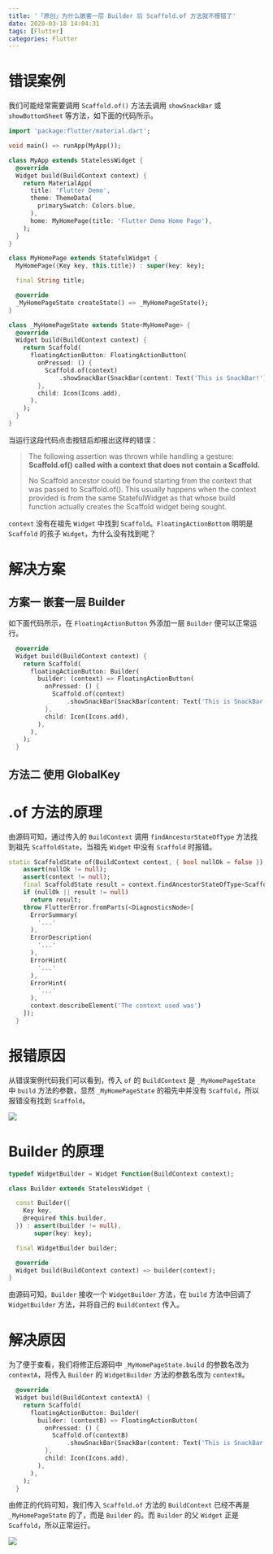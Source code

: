 ```yaml
---
title: '「原创」为什么嵌套一层 Builder 后 Scaffold.of 方法就不报错了'
date: 2020-03-18 14:04:31
tags: [Flutter]
categories: Flutter
---
```


# 错误案例

我们可能经常需要调用 `Scaffold.of()` 方法去调用 `showSnackBar` 或 `showBottomSheet` 等方法，如下面的代码所示。

```dart
import 'package:flutter/material.dart';

void main() => runApp(MyApp());

class MyApp extends StatelessWidget {
  @override
  Widget build(BuildContext context) {
    return MaterialApp(
      title: 'Flutter Demo',
      theme: ThemeData(
        primarySwatch: Colors.blue,
      ),
      home: MyHomePage(title: 'Flutter Demo Home Page'),
    );
  }
}

class MyHomePage extends StatefulWidget {
  MyHomePage({Key key, this.title}) : super(key: key);

  final String title;

  @override
  _MyHomePageState createState() => _MyHomePageState();
}

class _MyHomePageState extends State<MyHomePage> {
  @override
  Widget build(BuildContext context) {
    return Scaffold(
      floatingActionButton: FloatingActionButton(
        onPressed: () {
          Scaffold.of(context)
              .showSnackBar(SnackBar(content: Text('This is SnackBar!')));
        },
        child: Icon(Icons.add),
      ),
    );
  }
}
```

当运行这段代码点击按钮后却报出这样的错误：

> The following assertion was thrown while handling a gesture:
> **Scaffold.of() called with a context that does not contain a Scaffold.**
> 
> No Scaffold ancestor could be found starting from the context that was passed to Scaffold.of(). This usually happens when the context provided is from the same StatefulWidget as that whose build function actually creates the Scaffold widget being sought.

`context` 没有在祖先 `Widget` 中找到 `Scaffold`。`FloatingActionBottom` 明明是 `Scaffold` 的孩子 `Widget`，为什么没有找到呢？

# 解决方案

## 方案一 嵌套一层 Builder

如下面代码所示，在 `FloatingActionButton` 外添加一层 `Builder` 便可以正常运行。

```dart
  @override
  Widget build(BuildContext context) {
    return Scaffold(
      floatingActionButton: Builder(
        builder: (context) => FloatingActionButton(
          onPressed: () {
            Scaffold.of(context)
                .showSnackBar(SnackBar(content: Text('This is SnackBar!')));
          },
          child: Icon(Icons.add),
        ),
      ),
    );
  }
```

## 方法二 使用 GlobalKey

# .of 方法的原理

由源码可知，通过传入的 `BuildContext` 调用 `findAncestorStateOfType` 方法找到祖先 `ScaffoldState`，当祖先 `Widget` 中没有 `Scaffold` 时报错。

```dart
static ScaffoldState of(BuildContext context, { bool nullOk = false }) {
    assert(nullOk != null);
    assert(context != null);
    final ScaffoldState result = context.findAncestorStateOfType<ScaffoldState>();
    if (nullOk || result != null)
      return result;
    throw FlutterError.fromParts(<DiagnosticsNode>[
      ErrorSummary(
        '...'
      ),
      ErrorDescription(
        '...'
      ),
      ErrorHint(
        '...'
      ),
      ErrorHint(
        '...'
      ),
      context.describeElement('The context used was')
    ]);
  }
```

# 报错原因

从错误案例代码我们可以看到，传入 `of` 的 `BuildContext` 是 `_MyHomePageState` 中 `build` 方法的参数，显然 `_MyHomePageState` 的祖先中并没有 `Scaffold`，所以报错没有找到 `Scaffold`。

![](/images/posts/Flutter/scaffold_no_builder.png)

# Builder 的原理

```dart
typedef WidgetBuilder = Widget Function(BuildContext context);
```

```dart
class Builder extends StatelessWidget {

  const Builder({
    Key key,
    @required this.builder,
  }) : assert(builder != null),
       super(key: key);

  final WidgetBuilder builder;

  @override
  Widget build(BuildContext context) => builder(context);
}
```

由源码可知，`Builder` 接收一个 `WidgetBuilder` 方法，在 `build` 方法中回调了 `WidgetBuilder` 方法，并将自己的 `BuildContext` 传入。

# 解决原因

为了便于查看，我们将修正后源码中 `_MyHomePageState.build` 的参数名改为 `contextA`，将传入 `Builder` 的 `WidgetBuilder` 方法的参数名改为 `contextB`。

```dart
  @override
  Widget build(BuildContext contextA) {
    return Scaffold(
      floatingActionButton: Builder(
        builder: (contextB) => FloatingActionButton(
          onPressed: () {
            Scaffold.of(contextB)
                .showSnackBar(SnackBar(content: Text('This is SnackBar!')));
          },
          child: Icon(Icons.add),
        ),
      ),
    );
  }
```

由修正的代码可知，我们传入 `Scaffold.of` 方法的 `BuildContext` 已经不再是 `_MyHomePageState` 的了，而是 `Builder` 的。而 `Builder` 的父 `Widget` 正是 `Scaffold`，所以正常运行。

![](/images/posts/Flutter/scaffold_builder.png)
